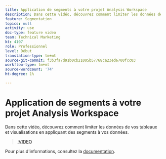 ```yaml
---
title: Application de segments à votre projet Analysis Workspace
description: Dans cette vidéo, découvrez comment limiter les données de vos tableaux et visualisations en appliquant des segments à vos données.
feature: Segmentation
topics: null
activity: use
doc-type: feature video
team: Technical Marketing
kt: 4107
role: Professionnel
level: Début
translation-type: tm+mt
source-git-commit: f3b3fa7d91b0cb21005b57768ca23ed6700fcc03
workflow-type: tm+mt
source-wordcount: '74'
ht-degree: 1%

---
```



# Application de segments à votre projet Analysis Workspace

Dans cette vidéo, découvrez comment limiter les données de vos tableaux et visualisations en appliquant des segments à vos données.

>[!VIDEO](https://video.tv.adobe.com/v/30994/?quality=12)

Pour plus d&#39;informations, consultez la [documentation](https://docs.adobe.com/content/help/en/analytics/components/segmentation/segmentation-workflow/t-seg-apply.html).
